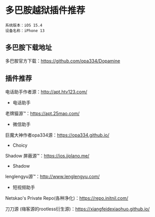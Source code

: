 # 多巴胺越狱插件推荐

```
系统版本：iOS 15.4
设备名称：iPhone 13
```

## 多巴胺下载地址

多巴胺官方下载：https://github.com/opa334/Dopamine


## 插件推荐

电话助手作者源：http://apt.htv123.com/
- 电话助手

老牌猫源™：https://apt.25mao.com/
- 微信助手

巨魔大神作者opa334源：https://opa334.github.io/
- Choicy

Shadow 屏蔽源™：https://ios.jjolano.me/
- Shadow

lenglengyu源™：http://www.lenglengyu.com/
- 短视频助手

Netskao's Private Repo(各种净化)：https://repo.initnil.com/

刀刀源 (嗨客源的rootless衍生源)：https://xiangfeidexiaohuo.github.io/